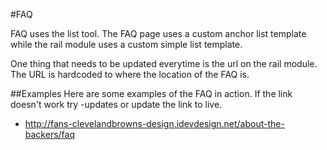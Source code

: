 #FAQ

FAQ uses the list tool. The FAQ page uses a custom anchor list template while the rail module uses a custom simple list template.

One thing that needs to be updated everytime is the url on the rail module. The URL is hardcoded to where the location of the FAQ is.

##Examples 
Here are some examples of the FAQ in action. If the link doesn't work try -updates or update the link to live.

- http://fans-clevelandbrowns-design.idevdesign.net/about-the-backers/faq
